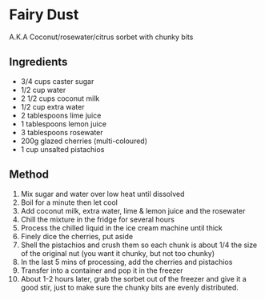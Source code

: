 # Fairy Dust

A.K.A Coconut/rosewater/citrus sorbet with chunky bits

## Ingredients
* 3/4 cups caster sugar
* 1/2 cup water
* 2 1/2 cups coconut milk
* 1/2 cup extra water
* 2 tablespoons lime juice
* 1 tablespoons lemon juice
* 3 tablespoons rosewater
* 200g glazed cherries (multi-coloured)
* 1 cup unsalted pistachios

## Method
1. Mix sugar and water over low heat until dissolved
2. Boil for a minute then let cool
3. Add coconut milk, extra water, lime & lemon juice and the rosewater
4. Chill the mixture in the fridge for several hours
5. Process the chilled liquid in the ice cream machine until thick
6. Finely dice the cherries, put aside
7. Shell the pistachios and crush them so each chunk is about 1/4 the size of the original nut (you want it chunky, but not too chunky)
8. In the last 5 mins of processing, add the cherries and pistachios
9. Transfer into a container and pop it in the freezer
10. About 1-2 hours later, grab the sorbet out of the freezer and give it a good stir, just to make sure the chunky bits are evenly distributed.
